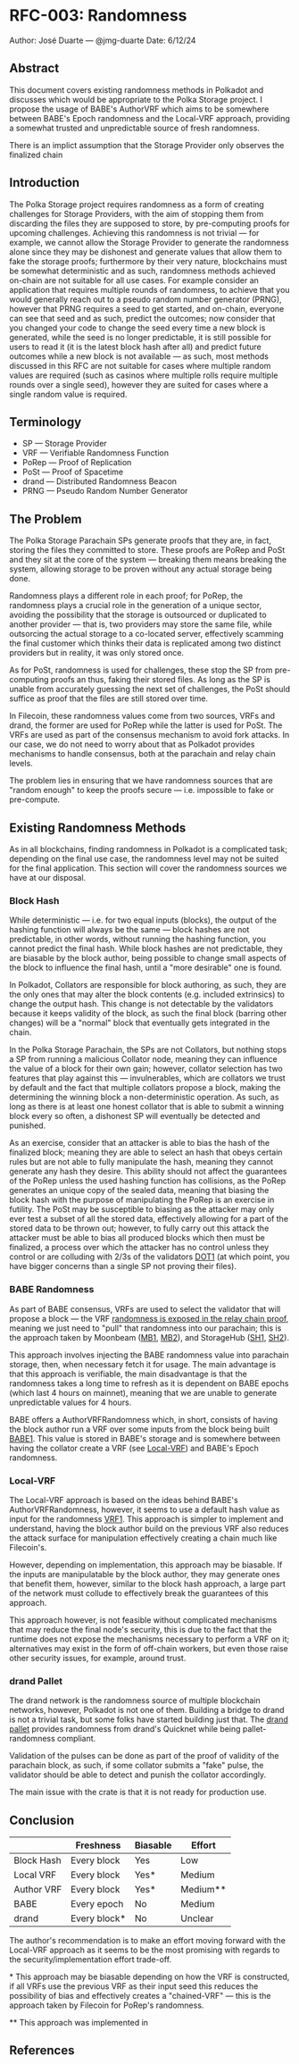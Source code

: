 # RFC-003: Randomness

Author: José Duarte — @jmg-duarte
Date: 6/12/24

## Abstract

This document covers existing randomness methods in Polkadot and discusses which
would be appropriate to the Polka Storage project. I propose the usage of BABE's
AuthorVRF which aims to be somewhere between BABE's Epoch randomness and
the Local-VRF approach, providing a somewhat trusted and unpredictable
source of fresh randomness.

There is an implict assumption that the Storage Provider only observes the
finalized chain

## Introduction

The Polka Storage project requires randomness as a form of creating challenges
for Storage Providers, with the aim of stopping them from discarding the files
they are supposed to store, by pre-computing proofs for upcoming challenges.
Achieving this randomness is not trivial — for example, we cannot allow the
Storage Provider to generate the randomness alone since they may be dishonest
and generate values that allow them to fake the storage proofs; furthermore by
their very nature, blockchains must be somewhat deterministic and as such,
randomness methods achieved on-chain are not suitable for all use cases. For
example consider an application that requires multiple rounds of randomness,
to achieve that you would generally reach out to a pseudo random number
generator (PRNG), however that PRNG requires a seed to get started, and
on-chain, everyone can see that seed and as such, predict the outcomes; now
consider that you changed your code to change the seed every time a new block
is generated, while the seed is no longer predictable, it is still possible
for users to read it (it is the latest block hash after all) and predict
future outcomes while a new block is not available — as such, most methods
discussed in this RFC are not suitable for cases where multiple random values
are required (such as casinos where multiple rolls require multiple rounds
over a single seed), however they are suited for cases where a single random
value is required.

## Terminology

* SP — Storage Provider
* VRF — Verifiable Randomness Function
* PoRep — Proof of Replication
* PoSt — Proof of Spacetime
* drand — Distributed Randomness Beacon
* PRNG — Pseudo Random Number Generator

## The Problem

The Polka Storage Parachain SPs generate proofs that they are, in fact, storing
the files they committed to store. These proofs are PoRep and PoSt and they sit
at the core of the system — breaking them means breaking the system, allowing
storage to be proven without any actual storage being done.

Randomness plays a different role in each proof; for PoRep, the randomness plays
a crucial role in the generation of a unique sector, avoiding the possibility
that the storage is outsourced or duplicated to another provider — that is, two
providers may store the same file, while outsorcing the actual storage to a
co-located server, effectively scamming the final customer which thinks their
data is replicated among two distinct providers but in reality, it was only
stored once.

As for PoSt, randomness is used for challenges, these stop the SP from
pre-computing proofs an thus, faking their stored files. As long as the SP is
unable from accurately guessing the next set of challenges, the PoSt should
suffice as proof that the files are still stored over time.

In Filecoin, these randomness values come from two sources, VRFs and drand, the
former are used for PoRep while the latter is used for PoSt. The VRFs are used
as part of the consensus mechanism to avoid fork attacks. In our case, we
do not need to worry about that as Polkadot provides mechanisms to handle
consensus, both at the parachain and relay chain levels.

The problem lies in ensuring that we have randomness sources that are "random
enough" to keep the proofs secure — i.e. impossible to fake or pre-compute.

## Existing Randomness Methods

As in all blockchains, finding randomness in Polkadot is a complicated task;
depending on the final use case, the randomness level may not be suited for
the final application. This section will cover the randomness sources we have
at our disposal.

### Block Hash

While deterministic — i.e. for two equal inputs (blocks), the output of the
hashing function will always be the same — block hashes are not predictable,
in other words, without running the hashing function, you cannot predict the
final hash. While block hashes are not predictable, they are biasable by the
block author, being possible to change small aspects of the block to influence
the final hash, until a "more desirable" one is found.

In Polkadot, Collators are responsible for block authoring, as such, they are
the only ones that may alter the block contents (e.g. included extrinsics) to
change the output hash. This change is not detectable by the validators
because it keeps validity of the block, as such the final block (barring
other changes) will be a "normal" block that eventually gets integrated in
the chain.

In the Polka Storage Parachain, the SPs are not Collators, but nothing stops
a SP from running a malicious Collator node, meaning they can influence the
value of a block for their own gain; however, collator selection has two
features that play against this — invulnerables, which are collators we trust
by default and the fact that multiple collators propose a block, making the
determining the winning block a non-deterministic operation. As such, as long
as there is at least one honest collator that is able to submit a winning block
every so often, a dishonest SP will eventually be detected and punished.

As an exercise, consider that an attacker is able to bias the hash of the
finalized block; meaning they are able to select an hash that obeys certain
rules but are not able to fully manipulate the hash, meaning they cannot
generate any hash they desire. This ability should not affect the guarantees
of the PoRep unless the used hashing function has collisions, as the PoRep
generates an unique copy of the sealed data, meaning that biasing the block
hash with the purpose of manipulating the PoRep is an exercise in futility.
The PoSt may be susceptible to biasing as the attacker may only ever test a
subset of all the stored data, effectively allowing for a part of the stored
data to be thrown out; however, to fully carry out this attack the attacker
must be able to bias all produced blocks which then must be finalized, a
process over which the attacker has no control unless they control or are
colluding with 2/3s of the validators [DOT1][7] (at which point, you have
bigger concerns than a single SP not proving their files).

### BABE Randomness

As part of BABE consensus, VRFs are used to select the validator that will
propose a block — the VRF [randomness is exposed in the relay chain proof][1],
meaning we just need to "pull" that randomness into our parachain; this is
the approach taken by Moonbeam ([MB1][2], [MB2][3]), and StorageHub ([SH1][4],
[SH2][5]).

This approach involves injecting the BABE randomness value into parachain
storage, then, when necessary fetch it for usage. The main advantage is that
this approach is verifiable, the main disadvantage is that the randomness
takes a long time to refresh as it is dependent on BABE epochs (which last
4 hours on mainnet), meaning that we are unable to generate unpredictable
values for 4 hours.

BABE offers a AuthorVRFRandomness which, in short, consists of having the
block author run a VRF over some inputs from the block being built [BABE1][8].
This value is stored in BABE's storage and is somewhere between having the
collator create a VRF (see [Local-VRF](#local-vrf)) and BABE's Epoch
randomness.

### Local-VRF

The Local-VRF approach is based on the ideas behind BABE's AuthorVRFRandomness,
however, it seems to use a default hash value as input for the randomness
[VRF1][9]. This approach is simpler to implement and understand, having the
block author build on the previous VRF also reduces the attack surface for
manipulation effectively creating a chain much like Filecoin's.

However, depending on implementation, this approach may be biasable. If the
inputs are manipulatable by the block author, they may generate ones that benefit
them, however, similar to the block hash approach, a large part of the network
must collude to effectively break the guarantees of this approach.

This approach however, is not feasible without complicated mechanisms that
may reduce the final node's security, this is due to the fact that the
runtime does not expose the mechanisms necessary to perform a VRF on it;
alternatives may exist in the form of off-chain workers, but even those
raise other security issues, for example, around trust.

### drand Pallet

The drand network is the randomness source of multiple blockchain networks,
however, Polkadot is not one of them. Building a bridge to drand is not a
trivial task, but some folks have started building just that. The
[drand pallet][6] provides randomness from drand's Quicknet while being
pallet-randomness compliant.

Validation of the pulses can be done as part of the proof of validity of the
parachain block, as such, if some collator submits a "fake" pulse, the validator
should be able to detect and punish the collator accordingly.

The main issue with the crate is that it is not ready for production use.

## Conclusion

|            | Freshness    | Biasable | Effort   |
|------------|--------------|----------|----------|
| Block Hash | Every block  | Yes      | Low      |
| Local VRF  | Every block  | Yes*     | Medium   |
| Author VRF | Every block  | Yes*     | Medium** |
| BABE       | Every epoch  | No       | Medium   |
| drand      | Every block* | No       | Unclear  |

The author's recommendation is to make an effort moving forward with the
Local-VRF approach as it seems to be the most promising with regards to the
security/implementation effort trade-off.

\* This approach may be biasable depending on how the VRF is constructed,
   if all VRFs use the previous VRF as their input seed this reduces the
   possibility of bias and effectively creates a "chained-VRF" — this is
   the approach taken by Filecoin for PoRep's randomness.

\** This approach was implemented in

## References

[1]: https://github.com/paritytech/cumulus/issues/463
[2]: https://github.com/moonbeam-foundation/moonbeam/blob/20119cddc4e7074878e545c8292c1fac07f1e4d3/runtime/moonbeam/src/lib.rs#L1309-L1357
[3]: https://github.com/Moonsong-Labs/moonkit/blob/main/pallets/randomness/src/lib.rs
[4]: https://github.com/Moonsong-Labs/storage-hub/blob/e3d42d3b262bead49dafc42bdff22fd5c6105660/runtime/src/configs/mod.rs#L391-L461
[5]: https://github.com/Moonsong-Labs/storage-hub/blob/e3d42d3b262bead49dafc42bdff22fd5c6105660/pallets/randomness/src/lib.rs#L8
[6]: https://github.com/ideal-lab5/idn-sdk/tree/main/pallets/drand
[7]: https://spec.polkadot.network/sect-finality#sect-block-finalization
[8]: https://docs.rs/pallet-babe/latest/src/pallet_babe/lib.rs.html#341-392
[9]: https://github.com/Moonsong-Labs/moonkit/blob/main/pallets/randomness/src/lib.rs#L304
